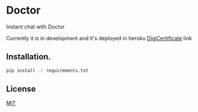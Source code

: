 # Doctor

Instant chat with Doctor

Currently it is in development and it's deployed in heroku [DigiCertificate](https://digicertificate.herokuapp.com/) link

## Installation.

```bash
pip install -r requirements.txt
```

## License
[MIT](https://choosealicense.com/licenses/mit/)
